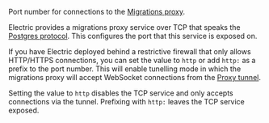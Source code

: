 Port number for connections to the [Migrations proxy](../usage/data-modelling/migrations#migrations-proxy).

Electric provides a migrations proxy service over TCP that speaks the [Postgres protocol](https://www.postgresql.org/docs/current/protocol.html). This configures the port that this service is exposed on.

If you have Electric deployed behind a restrictive firewall that only allows HTTP/HTTPS connections, you can set the value to `http` or add `http:` as a prefix to the port number. This will enable tunelling mode in which the migrations proxy will accept WebSocket connections from the [Proxy tunnel](../cli#proxy-tunnel).

Setting the value to `http` disables the TCP service and only accepts connections via the tunnel. Prefixing with `http:` leaves the TCP service exposed.